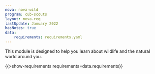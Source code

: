 ```yaml
---
nova: nova-wild
program: cub-scouts
layout: nova-req
lastUpdate: January 2022
hasNotes: true
data:
    requirements: requirements.yaml
---
```


This module is designed to help you learn about wildlife and the natural world around you.

{{>show-requirements requirements=data.requirements}}
